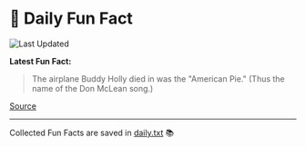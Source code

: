 # 🌟 Daily Fun Fact

![Last Updated](https://img.shields.io/badge/Last_Updated-2025_07_15-blue?style=flat-square)

**Latest Fun Fact:**

> The airplane Buddy Holly died in was the "American Pie." (Thus the name of the Don McLean song.)

[Source](http://www.djtech.net/humor/useless_facts.htm)

---

Collected Fun Facts are saved in [daily.txt](daily.txt) 📚
